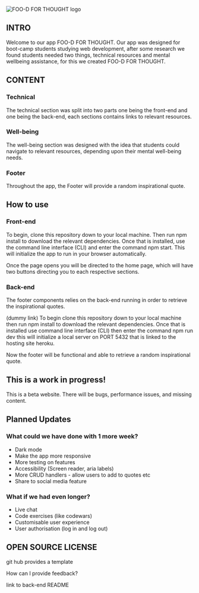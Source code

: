 <!-- # FOO-D FOR THOUGHT -->
</a><img src="https://i.imgur.com/FRqvO8t.png" height="auto" alt="FOO-D FOR THOUGHT logo">
<!-- https://i.imgur.com/FRqvO8t.png -->

## INTRO
Welcome to our app FOO-D FOR THOUGHT. Our app was designed for boot-camp students studying web development, after some research we found students needed two things, technical resources and mental wellbeing assistance, for this we created FOO-D FOR THOUGHT. 

## CONTENT


### Technical
The technical section was split into two parts one being the front-end and one being the back-end, each sections contains links to relevant resources. 

### Well-being
The well-being section was designed with the idea that students could navigate to relevant resources, depending upon their mental well-being needs.

### Footer
Throughout the app, the Footer will provide a random inspirational quote.

## How to use

### Front-end

To begin, clone this repository down to your local machine. Then run npm install to download the relevant dependencies. Once that is installed, use the command line interface (CLI) and enter the command npm start. This will initialize the app to run in your browser automatically.  

Once the page opens you will be directed to the home page, which will have two buttons directing you to each respective sections.

### Back-end

The footer components relies on the back-end running in order to retrieve the inspirational quotes.

(dummy link) To begin clone this repository down to your local machine then run npm install to download the relevant dependencies. Once that is installed use command line interface (CLI) then enter the command npm run dev this will initialize a local server on PORT 5432 that is linked to the hosting site heroku.

Now the footer will be functional and able to retrieve a random inspirational quote.
## This is a work in progress!

This is a beta website. There will be bugs, performance issues, and missing content.

## Planned Updates

### What could we have done with 1 more week?

- Dark mode
- Make the app more responsive
- More testing on features
- Accessibility (Screen reader, aria labels)
- More CRUD handlers - allow users to add to quotes etc
- Share to social media feature


### What if we had even longer?
- Live chat
- Code exercises (like codewars)
- Customisable user experience
- User authorisation (log in and log out)


## OPEN SOURCE LICENSE
 git hub provides a template

How can I provide feedback?

link to back-end README

